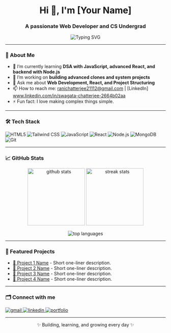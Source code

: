 <h1 align="center">Hi 👋, I'm [Your Name]</h1>
<h3 align="center">A passionate Web Developer and CS Undergrad</h3>

<p align="center">
  <img src="https://readme-typing-svg.demolab.com?font=Fira+Code&size=24&pause=1000&color=00BFFF&center=true&vCenter=true&width=435&lines=I+love+building+projects;I+learn+by+cloning+and+building;Open+to+collaboration;Always+learning+new+tech" alt="Typing SVG" />
</p>

---

### 🚀 About Me

- 🌱 I’m currently learning **DSA with JavaScript, advanced React, and backend with Node.js**
- 🔭 I’m working on **building advanced clones and system projects**
- 💬 Ask me about **Web Development, React, and Project Structuring**
- 📫 How to reach me: ranichatterjee21112@gmail.com | [LinkedIn] www.linkedin.com/in/swagata-chatterjee-2664b02aa
- ⚡ Fun fact: I love making complex things simple.

---

### 🛠️ Tech Stack

![HTML5](https://img.shields.io/badge/HTML5-121212?style=for-the-badge&logo=html5&logoColor=E34F26)
![Tailwind CSS](https://img.shields.io/badge/Tailwind_CSS-121212?style=for-the-badge&logo=tailwind-css&logoColor=38B2AC)
![JavaScript](https://img.shields.io/badge/JavaScript-121212?style=for-the-badge&logo=javascript&logoColor=F7DF1E)
![React](https://img.shields.io/badge/React-121212?style=for-the-badge&logo=react&logoColor=61DAFB)
![Node.js](https://img.shields.io/badge/Node.js-121212?style=for-the-badge&logo=node.js&logoColor=339933)
![MongoDB](https://img.shields.io/badge/MongoDB-121212?style=for-the-badge&logo=mongodb&logoColor=47A248)
![Git](https://img.shields.io/badge/Git-121212?style=for-the-badge&logo=git&logoColor=F05032)

---

### 📈 GitHub Stats

<p align="center">
  <img src="https://github-readme-stats.vercel.app/api?username=YourUsername&show_icons=true&theme=tokyonight" height="180" alt="github stats"/>
  <img src="https://github-readme-streak-stats.herokuapp.com/?user=YourUsername&theme=tokyonight" height="180" alt="streak stats"/>
</p>
<p align="center">
  <img src="https://github-readme-stats.vercel.app/api/top-langs/?username=YourUsername&layout=compact&theme=tokyonight" alt="top languages">
</p>

---

### 📌 Featured Projects

- [🔗 Project 1 Name](Project1RepoURL) - Short one-liner description.
- [🔗 Project 2 Name](Project2RepoURL) - Short one-liner description.
- [🔗 Project 3 Name](Project3RepoURL) - Short one-liner description.
- [🔗 Project 4 Name](Project4RepoURL) - Short one-liner description.

---

### 🗂️ Connect with me

<p align="left">
  <a href="mailto:youremail@gmail.com">
    <img src="https://img.shields.io/badge/Gmail-121212?style=for-the-badge&logo=gmail&logoColor=red" alt="gmail">
  </a>
  <a href="YourLinkedInURL">
    <img src="https://img.shields.io/badge/LinkedIn-121212?style=for-the-badge&logo=linkedin&logoColor=0A66C2" alt="linkedin">
  </a>
  <a href="YourPortfolioURL">
    <img src="https://img.shields.io/badge/Portfolio-121212?style=for-the-badge&logo=firefox&logoColor=FF7139" alt="portfolio">
  </a>
</p>

---

<p align="center">✨ Building, learning, and growing every day ✨</p>


<!--
**SwagataChatterjee68/SwagataChatterjee68** is a ✨ _special_ ✨ repository because its `README.md` (this file) appears on your GitHub profile.

Here are some ideas to get you started:

- 🔭 I’m currently working on ...
- 🌱 I’m currently learning ...
- 👯 I’m looking to collaborate on ...
- 🤔 I’m looking for help with ...
- 💬 Ask me about ...
- 📫 How to reach me: ...
- 😄 Pronouns: ...
- ⚡ Fun fact: ...
-->
